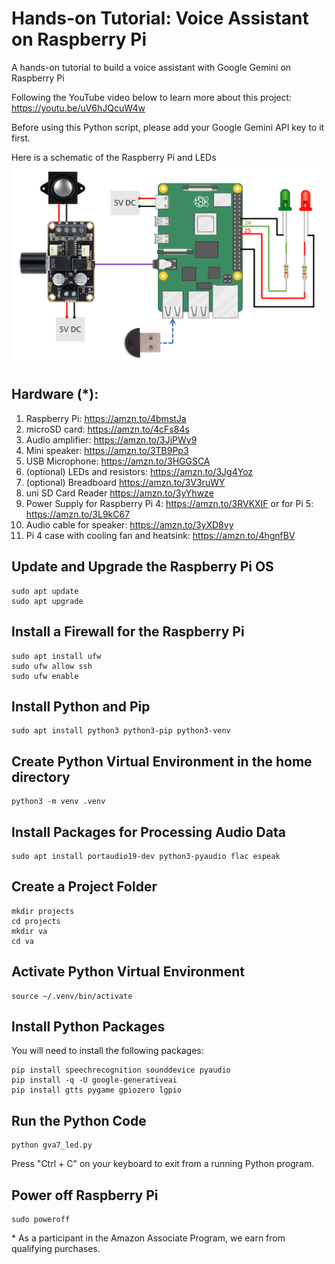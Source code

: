 # Hands-on Tutorial: Voice Assistant on Raspberry Pi
A hands-on tutorial to build a voice assistant with Google Gemini on Raspberry Pi

Following the YouTube video below to learn more about this project:    
https://youtu.be/uV6hJQcuW4w

Before using this Python script, please add your Google Gemini API key to it first. 

Here is a schematic of the Raspberry Pi and LEDs    
<img src="https://github.com/techmakerai/Hands-on-Tutorial-Voice-Assistant-on-Raspberry-Pi/blob/main/schematic1.png" width="720"/>
 
## Hardware (\*):
1. Raspberry Pi: https://amzn.to/4bmstJa
2. microSD card: https://amzn.to/4cFs84s
3. Audio amplifier: https://amzn.to/3JjPWy9
4. Mini speaker: https://amzn.to/3TB9Pp3
5. USB Microphone: https://amzn.to/3HGGSCA
6. (optional) LEDs and resistors: https://amzn.to/3Jg4Yoz
7. (optional) Breadboard https://amzn.to/3V3ruWY
8. uni SD Card Reader https://amzn.to/3yYhwze
9. Power Supply for Raspberry Pi 4: https://amzn.to/3RVKXIF or
    for Pi 5: https://amzn.to/3L9kC67
10. Audio cable for speaker: https://amzn.to/3yXD8vy
11. Pi 4 case with cooling fan and heatsink: https://amzn.to/4hgnfBV

## Update and Upgrade the Raspberry Pi OS 

```console
sudo apt update
sudo apt upgrade
```


## Install a Firewall for the Raspberry Pi   

```console
sudo apt install ufw
sudo ufw allow ssh
sudo ufw enable
```

## Install Python and Pip
```console 
sudo apt install python3 python3-pip python3-venv
```

## Create Python Virtual Environment in the home directory 
```console 
python3 -m venv .venv
```

## Install Packages for Processing Audio Data
```console  
sudo apt install portaudio19-dev python3-pyaudio flac espeak 
```
## Create a Project Folder 
```console  
mkdir projects
cd projects
mkdir va
cd va 
```

## Activate Python Virtual Environment 
```console 
source ~/.venv/bin/activate
```  

## Install Python Packages 
You will need to install the following packages: 

```console
pip install speechrecognition sounddevice pyaudio
pip install -q -U google-generativeai
pip install gtts pygame gpiozero lgpio
```

## Run the Python Code
```console 
python gva7_led.py
``` 
Press "Ctrl + C" on your keyboard to exit from a running Python program. 

## Power off Raspberry Pi 
```console 
sudo poweroff
``` 

\* As a participant in the Amazon Associate Program, we earn from qualifying purchases.  
